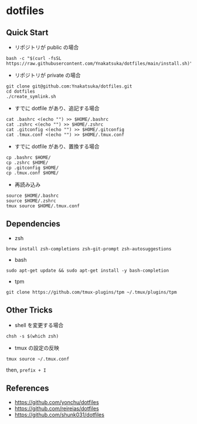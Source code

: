 # dotfiles

## Quick Start

- リポジトリが public の場合

```
bash -c "$(curl -fsSL https://raw.githubusercontent.com/Ynakatsuka/dotfiles/main/install.sh)"
```

- リポジトリが private の場合

```
git clone git@github.com:Ynakatsuka/dotfiles.git
cd dotfiles
./create_symlink.sh
```

- すでに dotfile があり、追記する場合

```
cat .bashrc <(echo "") >> $HOME/.bashrc
cat .zshrc <(echo "") >> $HOME/.zshrc
cat .gitconfig <(echo "") >> $HOME/.gitconfig
cat .tmux.conf <(echo "") >> $HOME/.tmux.conf
```

- すでに dotfile があり、置換する場合

```
cp .bashrc $HOME/
cp .zshrc $HOME/
cp .gitconfig $HOME/
cp .tmux.conf $HOME/
```

- 再読み込み

```
source $HOME/.bashrc
source $HOME/.zshrc
tmux source $HOME/.tmux.conf
```

## Dependencies

- zsh

```
brew install zsh-completions zsh-git-prompt zsh-autosuggestions
```

- bash

```
sudo apt-get update && sudo apt-get install -y bash-completion
```

- tpm

```
git clone https://github.com/tmux-plugins/tpm ~/.tmux/plugins/tpm
```

## Other Tricks

- shell を変更する場合

```
chsh -s $(which zsh)
```

- tmux の設定の反映

```
tmux source ~/.tmux.conf
```

then, `prefix + I`

## References

- https://github.com/yonchu/dotfiles
- https://github.com/reireias/dotfiles
- https://github.com/shunk031/dotfiles
